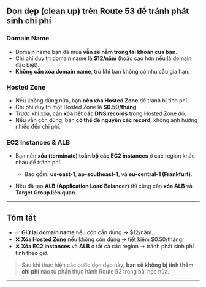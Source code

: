 ## **Dọn dẹp (clean up) trên Route 53 để tránh phát sinh chi phí**

### **Domain Name**

* Domain name bạn đã mua **vẫn sẽ nằm trong tài khoản của bạn**.
* Chi phí duy trì domain name là **\$12/năm** (hoặc cao hơn nếu là domain đặc biệt).
* **Không cần xóa domain name**, trừ khi bạn không có nhu cầu gia hạn.

### **Hosted Zone**

* Nếu không dùng nữa, bạn **nên xóa Hosted Zone** để tránh bị tính phí.
* Chi phí duy trì một Hosted Zone là **\$0.50/tháng**.
* Trước khi xóa, cần **xóa hết các DNS records** trong Hosted Zone đó.
* Nếu vẫn còn dùng, bạn **có thể để nguyên các record**, không ảnh hưởng nhiều đến chi phí.

### **EC2 Instances & ALB**

* Bạn nên **xóa (terminate) toàn bộ các EC2 instances** ở các region khác nhau để tránh phí.

  * Bao gồm: **us-east-1**, **ap-southeast-1**, và **eu-central-1 (Frankfurt)**.
* Nếu đã tạo **ALB (Application Load Balancer)** thì cũng cần **xóa ALB** và **Target Group liên quan**.

---

## **Tóm tắt**

* ✅ **Giữ lại domain name** nếu còn cần dùng → \$12/năm.
* ❌ **Xóa Hosted Zone** nếu không còn dùng → tiết kiệm \$0.50/tháng.
* ❌ **Xóa EC2 instances** và **ALB** ở tất cả các region → tránh phát sinh phí tính theo giờ.

> Sau khi thực hiện các bước dọn dẹp này, **bạn sẽ không bị tính thêm chi phí** nào từ phần thực hành Route 53 trong bài học nữa.

---
